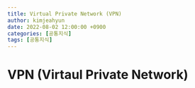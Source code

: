 ```yaml
---
title: Virtual Private Network (VPN)
author: kimjeahyun
date: 2022-08-02 12:00:00 +0900
categories: [공통지식]
tags: [공통지식]
---
```


# VPN (Virtaul Private Network)

